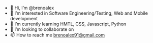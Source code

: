 - 👋 Hi, I’m @brenoalex
- 👀 I’m interested in Software Engineering/Testing, Web and Mobile development
- 🌱 I’m currently learning HMTL, CSS, Javascript, Python
- 💞️ I’m looking to collaborate on 
- 📫 How to reach me brenoalex91@gmail.com

<!---
brenoalex/brenoalex is a ✨ special ✨ repository because its `README.md` (this file) appears on your GitHub profile.
You can click the Preview link to take a look at your changes.
--->
